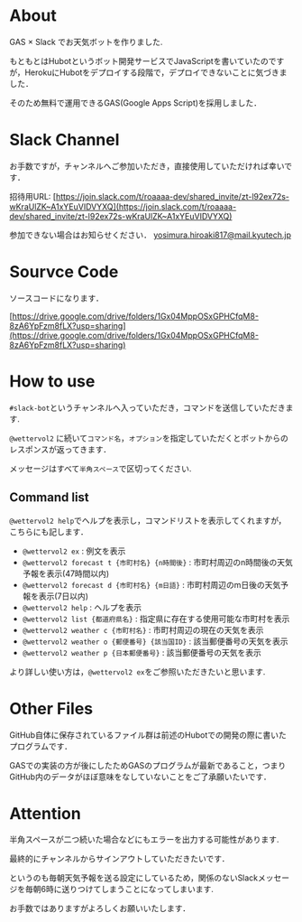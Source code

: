# About
GAS × Slack でお天気ボットを作りました.

もともとはHubotというボット開発サービスでJavaScriptを書いていたのですが，HerokuにHubotをデプロイする段階で，デプロイできないことに気づきました．

そのため無料で運用できるGAS(Google Apps Script)を採用しました．

# Slack Channel

お手数ですが，チャンネルへご参加いただき，直接使用していただければ幸いです．

招待用URL: [https://join.slack.com/t/roaaaa-dev/shared_invite/zt-l92ex72s-wKraUlZK~A1xYEuVIDVYXQ](https://join.slack.com/t/roaaaa-dev/shared_invite/zt-l92ex72s-wKraUlZK~A1xYEuVIDVYXQ)

参加できない場合はお知らせください．
yosimura.hiroaki817@mail.kyutech.jp

# Sourvce Code
ソースコードになります．

[https://drive.google.com/drive/folders/1Gx04MppOSxGPHCfqM8-8zA6YpFzm8fLX?usp=sharing](https://drive.google.com/drive/folders/1Gx04MppOSxGPHCfqM8-8zA6YpFzm8fLX?usp=sharing)

# How to use
`#slack-bot`というチャンネルへ入っていただき，コマンドを送信していただきます.

`@wettervol2` に続いて`コマンド名`，`オプション`を指定していただくとボットからのレスポンスが返ってきます．

メッセージはすべて`半角スペース`で区切ってください. 

## Command list
`@wettervol2 help`でヘルプを表示し，コマンドリストを表示してくれますが，こちらにも記します．

- `@wettervol2 ex` : 例文を表示
- `@wettervol2 forecast t {市町村名} {n時間後}` : 市町村周辺のn時間後の天気予報を表示(47時間以内)
- `@wettervol2 forecast d {市町村名} {m日語}` : 市町村周辺のm日後の天気予報を表示(7日以内)
- `@wettervol2 help` : ヘルプを表示
- `@wettervol2 list {都道府県名}` : 指定県に存在する使用可能な市町村を表示
- `@wettervol2 weather c {市町村名}` : 市町村周辺の現在の天気を表示
- `@wettervol2 weather o {郵便番号} {該当国ID}` : 該当郵便番号の天気を表示
- `@wettervol2 weather p {日本郵便番号}` : 該当郵便番号の天気を表示

より詳しい使い方は，`@wettervol2 ex`をご参照いただきたいと思います.

# Other Files
GitHub自体に保存されているファイル群は前述のHubotでの開発の際に書いたプログラムです．

GASでの実装の方が後にしたためGASのプログラムが最新であること，つまりGitHub内のデータがほぼ意味をなしていないことをご了承願いたいです．

# Attention
半角スペースが二つ続いた場合などにもエラーを出力する可能性があります.

最終的にチャンネルからサインアウトしていただきたいです．

というのも毎朝天気予報を送る設定にしているため，関係のないSlackメッセージを毎朝6時に送りつけてしまうことになってしまいます.

お手数ではありますがよろしくお願いいたします．
